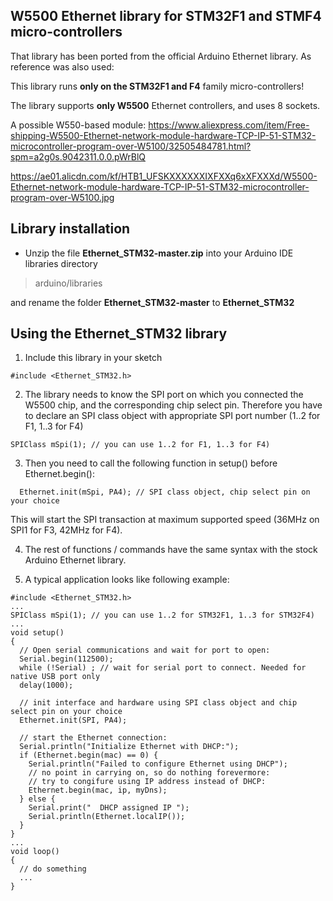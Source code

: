 W5500 Ethernet library for STM32F1 and STMF4 micro-controllers
----

That library has been ported from the official Arduino Ethernet library.
As reference was also used: 

This library runs **only on the STM32F1 and F4** family micro-controllers!

The library supports **only W5500** Ethernet controllers, and uses 8 sockets.

A possible W550-based module:
https://www.aliexpress.com/item/Free-shipping-W5500-Ethernet-network-module-hardware-TCP-IP-51-STM32-microcontroller-program-over-W5100/32505484781.html?spm=a2g0s.9042311.0.0.pWrBlQ

https://ae01.alicdn.com/kf/HTB1_UFSKXXXXXXIXFXXq6xXFXXXd/W5500-Ethernet-network-module-hardware-TCP-IP-51-STM32-microcontroller-program-over-W5100.jpg

Library installation
----

* Unzip the file **Ethernet_STM32-master.zip** into your Arduino IDE libraries directory 

> arduino/libraries

and rename the folder **Ethernet_STM32-master** to **Ethernet_STM32**


Using the Ethernet_STM32 library
----
1. Include this library in your sketch  

`#include <Ethernet_STM32.h>`

2. The library needs to know the SPI port on which you connected the W5500 chip, and the corresponding chip select pin.
Therefore you have to declare an SPI class object with appropriate SPI port number (1..2 for F1, 1..3 for F4)

`SPIClass mSpi(1); // you can use 1..2 for F1, 1..3 for F4)`


3. Then you need to call the following function in setup() before Ethernet.begin():

`  Ethernet.init(mSpi, PA4); // SPI class object, chip select pin on your choice`

This will start the SPI transaction at maximum supported speed (36MHz on SPI1 for F3, 42MHz for F4).

4. The rest of functions / commands have the same syntax with the stock Arduino Ethernet library.

5. A typical application looks like following example:
```
#include <Ethernet_STM32.h>
...
SPIClass mSpi(1); // you can use 1..2 for STM32F1, 1..3 for STM32F4)
...
void setup()
{
  // Open serial communications and wait for port to open:
  Serial.begin(112500);
  while (!Serial) ; // wait for serial port to connect. Needed for native USB port only
  delay(1000);

  // init interface and hardware using SPI class object and chip select pin on your choice
  Ethernet.init(SPI, PA4);

  // start the Ethernet connection:
  Serial.println("Initialize Ethernet with DHCP:");
  if (Ethernet.begin(mac) == 0) {
    Serial.println("Failed to configure Ethernet using DHCP");
    // no point in carrying on, so do nothing forevermore:
    // try to congifure using IP address instead of DHCP:
    Ethernet.begin(mac, ip, myDns);
  } else {
    Serial.print("  DHCP assigned IP ");
    Serial.println(Ethernet.localIP());
  }
}
...
void loop()
{
  // do something
  ...
}
```
